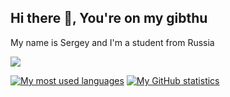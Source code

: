 ## Hi there 👋, You're on my gibthu

My name is Sergey and I'm a student from Russia

![](https://github-profile-summary-cards.vercel.app/api/cards/profile-details?username=Bober2244&theme=tokyonight)

[![My most used languages](https://github-readme-stats.vercel.app/api/top-langs/?username=Bober2244&theme=tokyonight&hide_border=true&layout=compact)](https://github.com/Bober2244?tab=repositories)
[![My GitHub statistics](https://github-readme-stats.vercel.app/api?username=Bober2244&theme=tokyonight&show_icons=true&hide_border=true&hide_title=true)](https://github.com/Bober2244/github-readme-stats)
